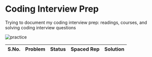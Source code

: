 # Coding Interview Prep

Trying to document my coding interview prep: readings, courses, and solving coding interview questions

![practice](https://i.imgur.com/iIumReY.png)




|S.No.|Problem|Status|Spaced Rep|Solution|
|----|----|----|-----|----|
